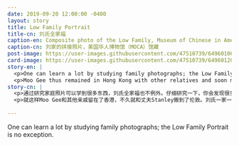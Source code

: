 ```yaml
---
date: 2019-09-20 12:00:00 -0400
layout: story
title: Low Family Portrait
title-cn: 刘氏全家福
caption-en: Composite photo of the Low Family, Museum of Chinese in America (MOCA) Collection
caption-cn: 刘家的拼接照片，美国华人博物馆（MOCA）馆藏
post-image: https://user-images.githubusercontent.com/47510739/64960106-9765c500-d860-11e9-91ca-c61e8a3efb4a.jpg
card-image: https://user-images.githubusercontent.com/47510739/64960120-9d5ba600-d860-11e9-8bce-67511cc9aa9c.jpg
story-en: |
  <p>One can learn a lot by studying family photographs; the Low Family Portrait is no exception. Upon close study, one would see that many of these photos are taped into place to show the illusion of a family being physically together in New York City. The truth could not have been more distant. Mr. Lin Low was an immigrant to the United States who became a naturalized citizen after serving in World War II; he used this new status change to bring over his wife and two of his children, but complications prevented him from bringing his oldest daughter Moo Gee to live with the family.</p>
  <p>Moo Gee thus remained in Hong Kong with other relatives and soon moved with her husband Stanley to London. The Low family would not see their daughter until twenty years later, which also caused shock for many of the children that lived in New York when they saw Moo Gee again decades later. Despite the hardships of immigration for Chinese people before the major reforms in 1965, this photograph demonstrates that Chinese-American families strived to be together—despite the physical distance that may exist between them.</p>
story-cn: |
  <p>通过研究家庭照片可以学到很多东西，刘氏全家福也不例外。仔细研究一下，你会发现很多这样的照片都是粘在一起的，以给出一个家庭每个成员都亲临纽约团聚的错觉。然而真相却差得太遥远了。刘林（Lin Low）先生是美国移民，在二战中服役后入籍成为公民；他利用这一新的身份变化将他的妻子和两个孩子带来美国，但是复杂的移民规定阻止了他带他的大女儿Moo Gee来和家人一起生活。</p>
  <p>就这样Moo Gee和其他亲戚留在了香港，不久就和丈夫Stanley搬到了伦敦。刘氏一家一直到20年后才见到他们的女儿，几十年后再次见到Moo Gee，也让许多刘家生活在纽约的孩子们感到震惊。尽管在1965年重大移民改革之前，中国移民过得很艰辛，但是这张照片显示了美国华人家庭虽然相隔遥远，却仍然为了家庭团聚而努力。</p>
  
---
```

One can learn a lot by studying family photographs; the Low Family Portrait is no exception. 
